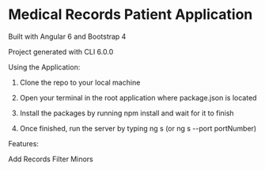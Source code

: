 # Medical Records Patient Application

Built with Angular 6 and Bootstrap 4

Project generated with CLI 6.0.0


Using the Application:

1. Clone the repo to your local machine

2. Open your terminal in the root application where package.json is located

3. Install the packages by running npm install and wait for it to finish

4. Once finished, run the server by typing ng s (or ng s --port portNumber)



Features:

Add Records
Filter Minors
